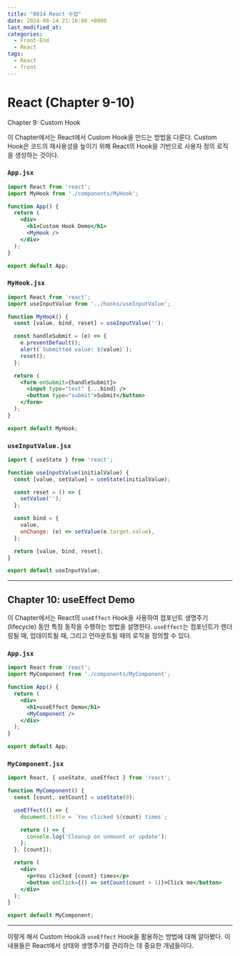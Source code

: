```yaml
---
title: "0814 React 수업"
date: 2024-08-14 21:16:00 +0900
last_modified_at: 
categories: 
  - Front-End
  - React
tags:
  - React
  - front
---
```




# React (Chapter 9-10)

Chapter 9: Custom Hook

이 Chapter에서는 React에서 Custom Hook을 만드는 방법을 다룬다. Custom Hook은 코드의 재사용성을 높이기 위해 React의 Hook을 기반으로 사용자 정의 로직을 생성하는 것이다.

### `App.jsx`

```jsx
import React from 'react';
import MyHook from './components/MyHook';

function App() {
  return (
    <div>
      <h1>Custom Hook Demo</h1>
      <MyHook />
    </div>
  );
}

export default App;
```

### `MyHook.jsx`

```jsx
import React from 'react';
import useInputValue from '../hooks/useInputValue';

function MyHook() {
  const [value, bind, reset] = useInputValue('');

  const handleSubmit = (e) => {
    e.preventDefault();
    alert(`Submitted value: ${value}`);
    reset();
  };

  return (
    <form onSubmit={handleSubmit}>
      <input type="text" {...bind} />
      <button type="submit">Submit</button>
    </form>
  );
}

export default MyHook;
```

### `useInputValue.jsx`

```jsx
import { useState } from 'react';

function useInputValue(initialValue) {
  const [value, setValue] = useState(initialValue);

  const reset = () => {
    setValue('');
  };

  const bind = {
    value,
    onChange: (e) => setValue(e.target.value),
  };

  return [value, bind, reset];
}

export default useInputValue;
```

---

## Chapter 10: useEffect Demo

이 Chapter에서는 React의 `useEffect` Hook을 사용하여 컴포넌트 생명주기(lifecycle) 동안 특정 동작을 수행하는 방법을 설명한다. `useEffect`는 컴포넌트가 렌더링될 때, 업데이트될 때, 그리고 언마운트될 때의 로직을 정의할 수 있다.

### `App.jsx`

```jsx
import React from 'react';
import MyComponent from './components/MyComponent';

function App() {
  return (
    <div>
      <h1>useEffect Demo</h1>
      <MyComponent />
    </div>
  );
}

export default App;
```

### `MyComponent.jsx`

```jsx
import React, { useState, useEffect } from 'react';

function MyComponent() {
  const [count, setCount] = useState(0);

  useEffect(() => {
    document.title = `You clicked ${count} times`;

    return () => {
      console.log('Cleanup on unmount or update');
    };
  }, [count]);

  return (
    <div>
      <p>You clicked {count} times</p>
      <button onClick={() => setCount(count + 1)}>Click me</button>
    </div>
  );
}

export default MyComponent;
```

---

이렇게 해서 Custom Hook과 `useEffect` Hook을 활용하는 방법에 대해 알아봤다. 이 내용들은 React에서 상태와 생명주기를 관리하는 데 중요한 개념들이다.
